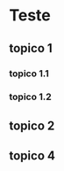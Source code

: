# Teste

[](toc)
[](toc)

## topico 1

[](load)[](limpo.txt)[]()
[](load)

### topico 1.1

[](load)[](limpo.txt)[](fenced)
[](load)

[](load)[](limpo.txt)[](fenced=py)
[](load)

### topico 1.2

[](load)[](limpo.txt)[](fenced=java:filter)
[](load)

## topico 2

[](load)[](limpo.txt)[](fenced:filter:py)
[](load)

## topico 4

[](load)[](limpo.txt)[](fenced:extract=banana)
[](load)
